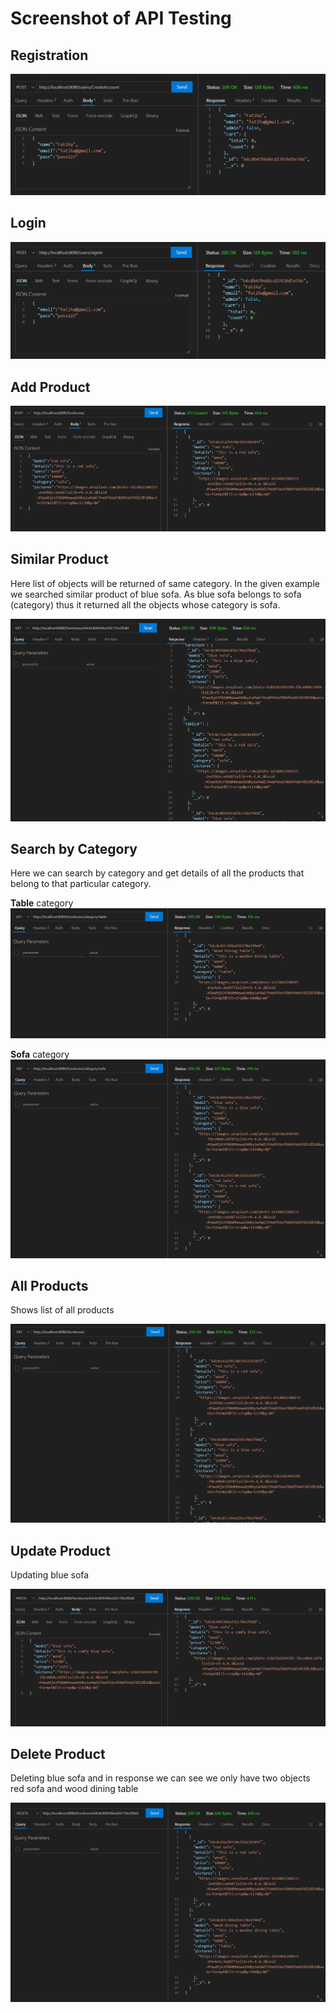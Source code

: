 # Screenshot of API Testing

## Registration

![Registration](./ApiTestingImages/signup.PNG)

## Login

![Login](./ApiTestingImages/signin.PNG)

## Add Product

![AddProduct](./ApiTestingImages/addProduct.PNG)

## Similar Product

Here list of objects will be returned of same category. In the given example we searched similar product of blue sofa. As blue sofa belongs to sofa (category) thus it returned all the objects whose category is sofa.

![SimilarProduct](./ApiTestingImages/similar.PNG)

## Search by Category

Here we can search by category and get details of all the products that belong to that particular category.

**Table** category
![TableCategory](./ApiTestingImages/category.PNG)

**Sofa** category
![SofaCategory](./ApiTestingImages/category2.PNG)

## All Products

Shows list of all products

![AllProducts](./ApiTestingImages/find.PNG)

## Update Product

Updating blue sofa

![UpdateBlueSofa](./ApiTestingImages/update.PNG)

## Delete Product

Deleting blue sofa and in response we can see we only have two objects red sofa and wood dining table

![DeleteBlueSofa](./ApiTestingImages/delete.PNG)
